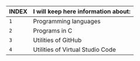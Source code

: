 |      INDEX     |       I will keep here information about:                                                       |
|----------------|-------------------------------------------------------------------------------------------------| 
|   `1`          |  Programming languages                                                                          |    
| `2`            | Programs in C                                                                                   |
|`3`             |                  Utilities of GitHub                                                            |
| `4`            | Utilities of Virtual Studio Code                                                                |
